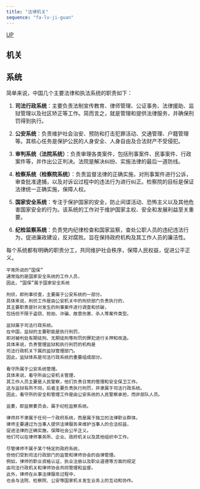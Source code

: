 ```yaml
---
title: "法律机关"
sequence: "fa-lv-ji-guan"
---
```


[UP](/law/law-home.html)

## 机关

## 系统

简单来说，中国几个主要法律和执法系统的职责如下：

1. **司法行政系统**：主要负责法制宣传教育、律师管理、公证事务、法律援助、监狱管理以及社区矫正等工作。简而言之，就是管理和提供法律服务，并确保刑罚得到执行。

2. **公安系统**：负责维护社会治安、预防和打击犯罪活动、交通管理、户籍管理等。其核心任务是保护公民的人身安全、人身自由及合法财产不受侵犯。

3. **审判系统（法院系统）**：负责审理各类案件，包括刑事案件、民事案件、行政案件等，并作出公正判决。法院是解决纠纷、实施法律的最后一道防线。

4. **检察系统（检察院系统）**：负责监督法律的正确实施，对刑事案件进行公诉，审查批准逮捕，以及对诉讼过程中的违法行为进行纠正。检察院的目标是保证法律统一正确实施，保障人权。

5. **国家安全系统**：专注于保护国家的安全，防止间谍活动、恐怖主义以及其他危害国家安全的行为。该系统的工作对于维护国家主权、安全和发展利益至关重要。

6. **纪检监察系统**：负责党内纪律检查和国家监察，查处公职人员的违纪违法行为，促进廉政建设，反对腐败。旨在保持政府机构及其工作人员的廉洁性。

每个系统都有明确的职责分工，共同维护社会秩序，保障人民权益，促进公平正义。

```text
平常所说的“国保”
通常指的是国家安全系统的工作人员，
因此，“国保”属于国家安全系统
```

```text
刑侦，即刑事侦查，主要属于公安系统的一部分。
具体来说，刑侦工作是由公安机关中的刑侦部门负责执行的，
其主要职责是针对发生的刑事案件进行调查和侦破，
包括但不限于盗窃、抢劫、诈骗、故意伤害、杀人等案件类型。
```

```text
监狱属于司法行政系统。
在中国，监狱的主要职能是执行刑罚，
即对被判处有期徒刑、无期徒刑等刑罚的罪犯进行关押和改造。
具体来说，负责管理监狱和执行刑罚的机构是
司法行政机关下属的监狱管理部门。
因此，监狱体系是司法行政系统的重要组成部分。
```

```text
看守所属于公安系统管理。
具体来说，看守所由公安机关管理，
其工作人员主要是人民警察，他们负责日常的管理和安全保卫工作。
这与监狱有所不同，后者主要负责执行刑罚，并隶属于司法行政系统。
因此，看守所的安全和管理工作是由公安系统的人民警察承担，而非部队人员。
```

```text
监委，即监察委员会，属于纪检监察系统。
```

```text
律师并不隶属于任何一个政府系统，而是属于独立的法律职业群体。
律师主要通过为当事人提供法律服务来维护当事人的合法权益，
促进法律的正确实施，保障社会公平正义。
他们可以在律师事务所、企业、政府机关以及其他组织中工作。

尽管律师不属于某个特定的政府系统，
但他们受到司法行政部门的监管和律师协会的自律管理。
例如，律师的职业资格认证、执业注册以及职业道德等方面的规定
由司法行政机关和律师协会共同管理和监督。
此外，律师在从事法律服务过程中，
也会与法院、检察院、公安等国家机关发生业务上的互动和协作。
```